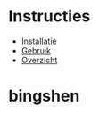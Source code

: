 # Instructies

* [Installatie](setup.md)
* [Gebruik](usage.md)
* [Overzicht](overview.md)
# bingshen
